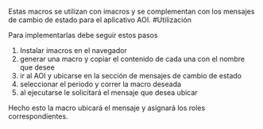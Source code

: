 Estas macros se utilizan con imacros y se complementan con los mensajes de cambio de estado para el aplicativo AOI.
#Utilización

Para implementarlas debe seguir estos pasos

1. Instalar imacros en el navegador
2. generar una macro y copiar el contenido de cada una con el nombre que desee
3. ir al AOI y ubicarse en la sección de mensajes de cambio de estado
4. seleccionar el periodo y correr la macro deseada
5. al ejecutarse le solicitará el mensaje que desea ubicar

Hecho esto la macro ubicará el mensaje y asignará los roles correspondientes.
